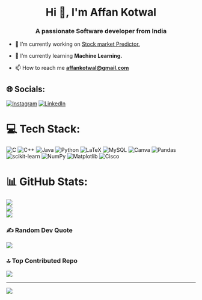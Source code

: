 <h1 align="center">Hi 👋, I'm Affan Kotwal</h1>
<h3 align="center">A passionate Software developer from India</h3>

- 🔭 I’m currently working on [Stock market Predictor.](https://github.com/Phantom2101/Stock-price-prediction.git)

- 🌱 I’m currently learning **Machine Learning.**

- 📫 How to reach me **affankotwal@gmail.com**

## 🌐 Socials:
[![Instagram](https://img.shields.io/badge/Instagram-%23E4405F.svg?logo=Instagram&logoColor=white)](https://instagram.com/affankotwal_03) [![LinkedIn](https://img.shields.io/badge/LinkedIn-%230077B5.svg?logo=linkedin&logoColor=white)](https://linkedin.com/in/affankotwal) 

# 💻 Tech Stack:
![C](https://img.shields.io/badge/c-%2300599C.svg?style=for-the-badge&logo=c&logoColor=white) ![C++](https://img.shields.io/badge/c++-%2300599C.svg?style=for-the-badge&logo=c%2B%2B&logoColor=white) ![Java](https://img.shields.io/badge/java-%23ED8B00.svg?style=for-the-badge&logo=openjdk&logoColor=white) ![Python](https://img.shields.io/badge/python-3670A0?style=for-the-badge&logo=python&logoColor=ffdd54) ![LaTeX](https://img.shields.io/badge/latex-%23008080.svg?style=for-the-badge&logo=latex&logoColor=white) ![MySQL](https://img.shields.io/badge/mysql-4479A1.svg?style=for-the-badge&logo=mysql&logoColor=white) ![Canva](https://img.shields.io/badge/Canva-%2300C4CC.svg?style=for-the-badge&logo=Canva&logoColor=white) ![Pandas](https://img.shields.io/badge/pandas-%23150458.svg?style=for-the-badge&logo=pandas&logoColor=white) ![scikit-learn](https://img.shields.io/badge/scikit--learn-%23F7931E.svg?style=for-the-badge&logo=scikit-learn&logoColor=white) ![NumPy](https://img.shields.io/badge/numpy-%23013243.svg?style=for-the-badge&logo=numpy&logoColor=white) ![Matplotlib](https://img.shields.io/badge/Matplotlib-%23ffffff.svg?style=for-the-badge&logo=Matplotlib&logoColor=black) ![Cisco](https://img.shields.io/badge/cisco-%23049fd9.svg?style=for-the-badge&logo=cisco&logoColor=black)
# 📊 GitHub Stats:
![](https://github-readme-stats.vercel.app/api?username=Phantom2101&theme=cobalt&hide_border=false&include_all_commits=false&count_private=false)<br/>
![](https://github-readme-streak-stats.herokuapp.com/?user=Phantom2101&theme=cobalt&hide_border=false)<br/>
![](https://github-readme-stats.vercel.app/api/top-langs/?username=Phantom2101&theme=cobalt&hide_border=false&include_all_commits=false&count_private=false&layout=compact)

### ✍️ Random Dev Quote
![](https://quotes-github-readme.vercel.app/api?type=horizontal&theme=radical)

### 🔝 Top Contributed Repo
![](https://github-contributor-stats.vercel.app/api?username=Phantom2101&limit=5&theme=dark&combine_all_yearly_contributions=true)

---
[![](https://visitcount.itsvg.in/api?id=Phantom2101&icon=0&color=0)](https://visitcount.itsvg.in)

<!-- Proudly created with GPRM ( https://gprm.itsvg.in ) -->
